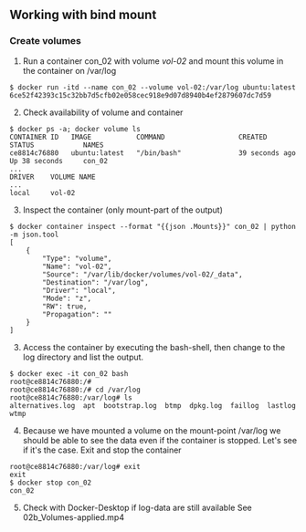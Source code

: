 ## Working with bind mount
### Create volumes
1. Run a container con_02 with volume *vol-02* and mount
this volume in the container on /var/log
```
$ docker run -itd --name con_02 --volume vol-02:/var/log ubuntu:latest
6ce52f42393c15c32bb7d5cfb02e058cec918e9d07d8940b4ef2879607dc7d59
```
2. Check availability of volume and container
```
$ docker ps -a; docker volume ls
CONTAINER ID   IMAGE           COMMAND                  CREATED          STATUS            NAMES   
ce8814c76880   ubuntu:latest   "/bin/bash"              39 seconds ago   Up 38 seconds     con_02  
...
DRIVER    VOLUME NAME
...
local     vol-02
```
3. Inspect the container (only mount-part of the output)
```
$ docker container inspect --format "{{json .Mounts}}" con_02 | python -m json.tool
[
    {
        "Type": "volume",
        "Name": "vol-02",
        "Source": "/var/lib/docker/volumes/vol-02/_data",
        "Destination": "/var/log",
        "Driver": "local",
        "Mode": "z",
        "RW": true,
        "Propagation": ""
    }
]
```
3. Access the container by executing the bash-shell, 
then change to the log directory and list the output. 
```
$ docker exec -it con_02 bash
root@ce8814c76880:/#
root@ce8814c76880:/# cd /var/log
root@ce8814c76880:/var/log# ls
alternatives.log  apt  bootstrap.log  btmp  dpkg.log  faillog  lastlog  wtmp
```
4. Because we have mounted a volume on the mount-point /var/log we should be able 
to see the data even if the container is stopped. Let's see if it's the case.
Exit and stop the container
```
root@ce8814c76880:/var/log# exit
exit
$ docker stop con_02
con_02
```
5. Check with Docker-Desktop if log-data are still available
See 02b_Volumes-applied.mp4